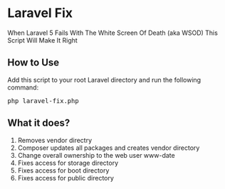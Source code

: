 # Laravel Fix

When Laravel 5 Fails With The White Screen Of Death (aka WSOD) This Script Will Make It Right

## How to Use

Add this script to your root Laravel directory and run the following command:

<pre>
php laravel-fix.php
</pre>

## What it does?
1. Removes vendor directry
2. Composer updates all packages and creates vendor directory
3. Change overall ownership to the web user www-date
4. Fixes access for storage directory
4. Fixes access for boot directory
4. Fixes access for public directory
